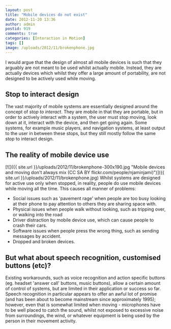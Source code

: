 ```yaml
---
layout: post
title: "Mobile devices do not exist"
date: 2012-11-20 13:36
author: admin
postid: 919
comments: true
categories: [Interaction in Motion]
tags: []
image: /uploads/2012/11/brokenphone.jpg
---
```

I would argue that the design of almost all mobile devices is such that they arguably are not meant to be used whilst actually mobile. Instead, they are actually devices which whilst they offer a large amount of portability, are not designed to be actively used while moving.

## Stop to interact design

The vast majority of mobile systems are essentially designed around the concept of *stop to interact*. They are mobile in that they are portable, but in order to actively interact with a system, the user must stop moving, look down at it, interact with the device, and then get going again. Some systems, for example music players, and navigation systems, at least output to the user in between these stops, but they still mostly follow the same stop to interact design.

## The reality of mobile device use

[![]({{ site.url }}/uploads/2012/11/brokenphone-300x190.jpg "Mobile devices and moving don't always mix (CC SA BY flickr.com/people/njaminjami)")]({{ site.url }}/uploads/2012/11/brokenphone.jpg) Whilst systems are designed for active use only when stopped, in reality, people do use mobile devices while moving all the time. This causes all manner of problems:

*   Social issues such as 'pavement rage' when people are too busy looking at their phone to pay attention to others they are sharing space with.
*   Physical issues when people walk without looking, such as tripping over, or walking into the road
*   Driver distraction by mobile device use, which can cause people to crash their cars.
*   Software issues when people press the wrong thing, such as sending messages by accident.
*   Dropped and broken devices.

## But what about speech recognition, customised buttons (etc)?

Existing workarounds, such as voice recognition and action specific buttons (eg. headset 'answer call' buttons, music buttons), allow a certain amount of control of systems, but are limited in their application or success so far. Speech recognition in particular appears to offer an awful lot of promise (and has been about to become mainstream since approximately 1995); however, even that is somewhat limited when moving - microphones have to be well placed to catch the sound, whilst not exposed to excessive noise from surroundings, the wind, or whatever equipment is being used by the person in their movement activity.

